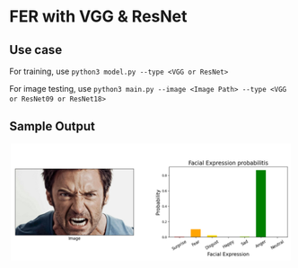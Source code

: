 # FER with VGG & ResNet

## Use case
For training, use `python3 model.py --type <VGG or ResNet>`

For image testing, use `python3 main.py --image <Image Path> --type <VGG or ResNet09 or ResNet18>`

## Sample Output

<p align="center">
  <img src="./result.png" alt="res" width=500//>
</p>
